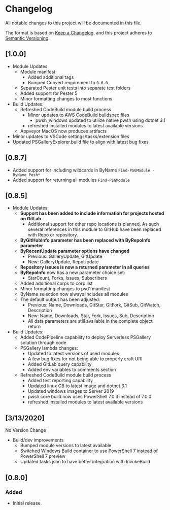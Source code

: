 # Changelog

All notable changes to this project will be documented in this file.

The format is based on [Keep a Changelog](https://keepachangelog.com/en/1.0.0/),
and this project adheres to [Semantic Versioning](https://semver.org/spec/v2.0.0.html).

## [1.0.0]

- Module Updates
  - Module manifest
    - Added additional tags
    - Bumped Convert requirement to ```0.6.0```
  - Separated Pester unit tests into separate test folders
  - Added support for Pester 5
  - Minor formatting changes to most functions
- Build Updates:
  - Refreshed CodeBuild module build process
    - Minor updates to AWS CodeBuild buildspec files
      - pwsh_windows updated to utilize native pwsh using dotnet 3.1
    - refreshed installed modules to latest available versions
  - Appveyor MacOS now produces artifacts
- Minor updates to VSCode settings/tasks/extension files
- Updated PSGalleryExplorer.build file to align with latest bug fixes

## [0.8.7]

- Added support for including wildcards in ByName ```Find-PSGModule -ByName Posh*```
- Added support for returning all modules ```Find-PSGModule```

## [0.8.5]

- Module Updates:
  - **Support has been added to include information for projects hosted on GitLab**
    - Additional support for other repo locations is planned. As such several references in this module to GitHub have been replaced with Repo or repository.
  - **ByGitHubInfo parameter has been replaced with ByRepoInfo parameter**
  - **ByRecentUpdate parameter options have changed**
    - Previous: GalleryUpdate, GitUpdate
    - New: GalleryUpdate, RepoUpdate
  - **Repository issues is now a returned parameter in all queries**
  - **ByRepoInfo** now has a new parameter choice set:
    - StarCount, Forks, Issues, Subscribers
  - Added additional corps to corp list
  - Minor formatting changes to psd1 manifest
  - ByName selection now always includes all modules
  - The default output has been adjusted:
    - Previous: Name, Downloads, GitStar, GitFork, GitSub, GitWatch, Description
    - New: Name, Downloads, Star, Fork, Issues, Sub, Description
    - All data parameters are still available in the complete object return
- Build Updates:
  - Added CodePipeline capability to deploy Serverless PSGallery solution through code
  - PSGallery lambda changes:
    - Updated to latest versions of used modules
    - A few bug fixes for not being able to properly craft URI
    - Added GitLab query capability
    - Added env variables to comments section
  - Refreshed CodeBuild module build process
    - Added test reporting capability
    - Updated linux CB to latest image and dotnet 3.1
    - Updated windows images to Server 2019
    - pwsh core build now uses PowerShell 7.0.3 instead of 7.0.0
    - refreshed installed modules to latest available versions

## [3/13/2020]

No Version Change

- Build/dev improvements
  - Bumped module versions to latest available
  - Switched Windows Build container to use PowerShell 7 instead of PowerShell 7 preview
  - Updated tasks.json to have better integration with InvokeBuild

## [0.8.0]

### Added

- Initial release.

